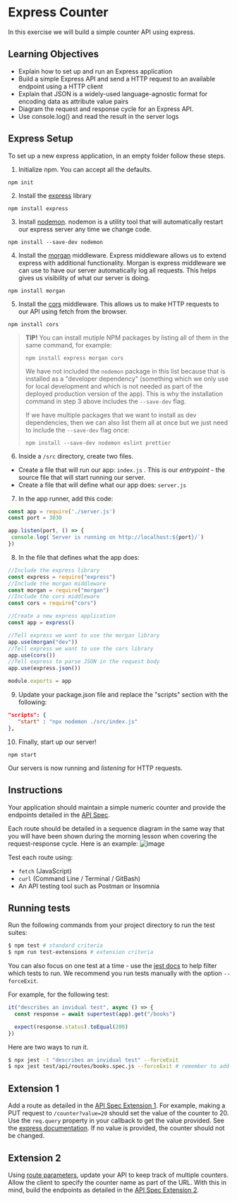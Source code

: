 # Express Counter

In this exercise we will build a simple counter API using express.

## Learning Objectives

- Explain how to set up and run an Express application
- Build a simple Express API and send a HTTP request to an available endpoint using a HTTP client
- Explain that JSON is a widely-used language-agnostic format for encoding data as attribute value pairs
- Diagram the request and response cycle for an Express API.
- Use console.log() and read the result in the server logs

## Express Setup
To set up a new express application, in an empty folder follow these steps.

1. Initialize npm. You can accept all the defaults.
```
npm init
```

2. Install the [express](https://expressjs.com/)  library
```
npm install express
```

3. Install [nodemon](https://www.npmjs.com/package/nodemon). nodemon is a utility tool that will automatically restart our express server any time we change code.
```
npm install --save-dev nodemon
```

4. Install the [morgan](https://expressjs.com/en/resources/middleware/morgan.html) middleware. Express middleware allows us to extend express with additional functionality. Morgan is express middleware we can use to have our server automatically log all requests. This helps gives us visibility of what our server is doing.
```
npm install morgan
```

5. Install the [cors](https://expressjs.com/en/resources/middleware/cors.html) middleware. This allows us to make HTTP requests to our API using fetch from the browser.
```
npm install cors
```

> **TIP!** You can install mutiple NPM packages by listing all of them in the same command, for example:
> 
> `npm install express morgan cors`
> 
> We have not included the `nodemon` package in this list because that is installed as a "developer dependency" (something which we only use for local development and which is not needed as part of the deployed production version of the app). This is why the installation command in step 3 above includes the `--save-dev` flag.
>
> If we have multiple packages that we want to install as dev dependencies, then we can also list them all at once but we just need to include the `--save-dev` flag once:
>
> `npm install --save-dev nodemon eslint prettier`

6. Inside a `/src` directory, create two files.

- Create a file that will run our app: `index.js` . This is our *entrypoint* - the source file that will start running our server.
- Create a file that will define what our app does: `server.js`

7. In the app runner, add this code:

```js
const app = require('./server.js')
const port = 3030

app.listen(port, () => {
 console.log(`Server is running on http://localhost:${port}/`)
})
```

8. In the file that defines what the app does:

```javascript
//Include the express library
const express = require("express")
//Include the morgan middleware
const morgan = require("morgan")
//Include the cors middleware
const cors = require("cors")

//Create a new express application
const app = express()

//Tell express we want to use the morgan library
app.use(morgan("dev"))
//Tell express we want to use the cors library
app.use(cors())
//Tell express to parse JSON in the request body
app.use(express.json())

module.exports = app
```

9. Update your package.json file and replace the "scripts" section with the following:

```json
"scripts": {
   "start" : "npx nodemon ./src/index.js"
},
```

10. Finally, start up our server!
```
npm start
```

Our servers is now running and *listening* for HTTP requests.

## Instructions

Your application should maintain a simple numeric counter and provide the endpoints detailed in the [API Spec](https://boolean-uk.github.io/api-express-counter/).

Each route should be detailed in a sequence diagram in the same way that you will have been shown during the morning lesson when covering the request-response cycle. Here is an example:
![image](https://github.com/boolean-uk/api-express-counter/assets/16806557/4b23b5b4-189a-4dc4-83ef-c700b855005f)

Test each route using:
- `fetch` (JavaScript)
- `curl` (Command Line / Terminal / GitBash)
- An API testing tool such as Postman or Insomnia

## Running tests

Run the following commands from your project directory to run the test suites:
```sh
$ npm test # standard criteria
$ npm run test-extensions # extension criteria
```

You can also focus on one test at a time - use the [jest docs](https://jestjs.io/docs/cli) to help filter which tests to run. We recommend you run tests manually with the option `--forceExit`.

For example, for the following test:
```js
it("describes an invidual test", async () => {
  const response = await supertest(app).get("/books")

  expect(response.status).toEqual(200)
})
```

Here are two ways to run it.
```sh
$ npx jest -t "describes an invidual test" --forceExit
$ npx jest test/api/routes/books.spec.js --forceExit # remember to add the 'f' before it()
```

## Extension 1
Add a route as detailed in the [API Spec Extension 1](https://boolean-uk.github.io/api-express-counter/#tag/extension-1). For example, making a PUT request to `/counter?value=20` should set the value of the counter to 20. Use the `req.query` property in your callback to get the value provided. See the [express documentation](https://expressjs.com/en/api.html#req.query). If no value is provided, the counter should not be changed.

## Extension 2
Using [route parameters](https://expressjs.com/en/guide/routing.html), update your API to keep track of multiple counters. Allow the client to specify the counter name as part of the URL. With this in mind, build the endpoints as detailed in the [API Spec Extension 2](https://boolean-uk.github.io/api-express-counter/#tag/extension-2).
